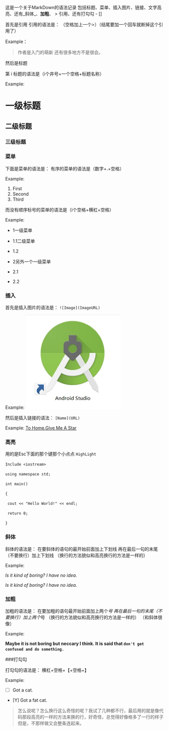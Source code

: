 这是一个关于MarkDown的语法记录
包括标题、菜单、插入图片、链接、文字高亮、还有_斜体_、**加粗**、 > 引用、还有打勾勾 - []

首先是引用
引用的语法是：
（空格加上一个>）（结尾要加一个回车就断掉这个引用了）

Example：
> 作者是入门的萌新
还有很多地方不是很会。

然后是标题

第 i 标题的语法是（i个井号+一个空格+标题名称）

Example:

# 一级标题
## 二级标题
### 三级标题

### 菜单
下面是菜单的语法是：
有序的菜单的语法是（数字+.+空格）

Example:

1. First
2. Second
3. Third

而没有顺序标号的菜单的语法是（i个空格+横杠+空格）

Example:
 - 1一级菜单
  - 1.1二级菜单
  - 1.2
  
 - 2另外一个一级菜单
  - 2.1
  - 2.2
  
### 插入

首先是插入图片的语法是：
`![Image](ImageURL)`

Example:
![Image](https://raw.githubusercontent.com/LoyaltyWu/hello-world-Repository-name-/NewBranch_1/%E6%97%A0%E6%A0%87%E9%A2%98.jpg)


然后是插入链接的语法：
`[Name](URL)`

Example:
[To Home.Give Me A Star](https://github.com/LoyaltyWu)

### 高亮
用的是Esc下面的那个键那个小点点
`HighLight`

`Include <iostream>`

`using namespace std;`

`int main()`

`{`

` cout << "Hello World!" << endl;`

` return 0;`

`}`

### 斜体

斜体的语法是：
在要斜体的语句的最开始前面加上下划线
再在最后一句的末尾（不要换行）加上下划线
（换行的方法貌似和高亮换行的方法是一样的）

Example:

_Is it kind of boring?
I have no idea._

_Is it kind of boring?_
_I have no idea._

### 加粗

加粗的语法是：
在要加粗的语句最开始前面加上两个*号
再在最后一句的末尾（不要换行）加上两个*号
（换行的方法貌似和高亮换行的方法是一样的）
（和斜体很像）

Example:

**Maybe it is not boring but neccary I think.
It is said that `don't get confused and do something.`**

###打勾勾

打勾勾的语法是：
横杠+空格+【+空格+】

Example:
- [ ] Got a cat. 
- [Y] Got a fat cat.


> 怎么说呢？怎么换行这么奇怪的呢？我试了几种都不行，最后用的就是像代码那段高亮的一样的方法来换的行，好奇怪，总觉得好像格多了一行的样子但是，不那样做又会整条连起来。
